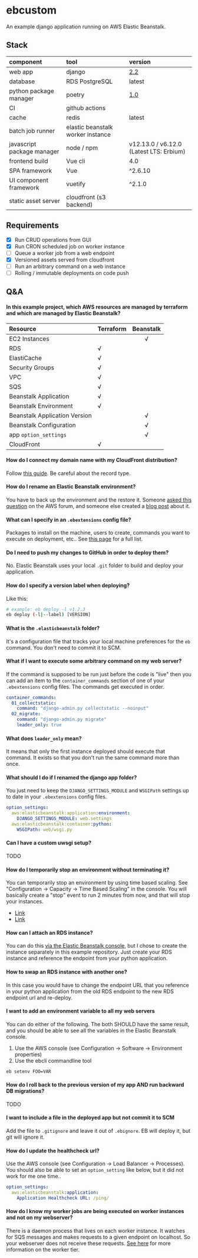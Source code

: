 # ebcustom
An example django application running on AWS Elastic Beanstalk.

## Stack

| component | tool | version |
|:-|:-|:-|
| web app | django | [2.2](https://docs.djangoproject.com/en/2.2/) |
| database | RDS PostgreSQL | latest |
| python package manager | poetry | [1.0](https://github.com/sdispater/poetry/releases) |
| CI | github actions | |
| cache | redis | latest |
| batch job runner | elastic beanstalk worker instance |
| javascript package manager | node / npm | v12.13.0 / v6.12.0 (Latest LTS: Erbium) |
| frontend build | Vue cli | 4.0 |
| SPA framework | Vue | ^2.6.10 |
| UI component framework | vuetify | ^2.1.0 |
| static asset server | cloudfront (s3 backend) | |

## Requirements
- [x] Run CRUD operations from GUI
- [x] Run CRON scheduled job on worker instance
- [ ] Queue a worker job from a web endpoint
- [x] Versioned assets served from cloudfront
- [ ] Run an arbitrary command on a web instance
- [ ] Rolling / immutable deployments on code push

## Q&A

#### In this example project, which AWS resources are managed by terraform and which are managed by Elastic Beanstalk?
| Resource                      | Terraform | Beanstalk |
|:------------------------------|:----------|:---------:|
| EC2 Instances                 |           |     √     |
| RDS                           |     √     |           |
| ElastiCache                   |     √     |           |
| Security Groups               |     √     |           |
| VPC                           |     √     |           |
| SQS                           |     √     |           |
| Beanstalk Application         |     √     |           |
| Beanstalk Environment         |     √     |           |
| Beanstalk Application Version |           |     √     |
| Beanstalk Configuration       |           |     √     |
| app `option_settings`         |           |     √     |
| CloudFront                    |     √     |           |


#### How do I connect my domain name with my CloudFront distribution?
Follow [this guide](https://docs.aws.amazon.com/Route53/latest/DeveloperGuide/routing-to-cloudfront-distribution.html). Be careful about the record type.

#### How do I rename an Elastic Beanstalk environment?
You have to back up the environment and the restore it. Someone [asked this question](https://forums.aws.amazon.com/thread.jspa?threadID=151978) on the AWS forum, and someone else created a [blog post](http://pminkov.github.io/blog/how-to-shut-down-and-restore-an-elastic-beanstalk-environment.html) about it.

#### What can I specify in an `.ebextensions` config file?
Packages to install on the machine, users to create, commands you want to execute on deployment, etc.. See [this page](https://docs.aws.amazon.com/elasticbeanstalk/latest/dg/customize-containers-ec2.html) for a full list.

#### Do I need to push my changes to GitHub in order to deploy them?
No. Elastic Beanstalk uses your local `.git` folder to build and deploy your application.

#### How do I specify a version label when deploying?
Like this:
```bash
# example: eb deploy -l v1.2.3
eb deploy (-l|--label) [VERSION]
```

#### What is the `.elasticbeanstalk` folder?
It's a configuration file that tracks your local machine preferences for the `eb` command. You don't need to commit it to SCM.

#### What if I want to execute some arbitrary command on my web server?
If the command is supposed to be run just before the code is "live" then you can add an item to the `container_commands` section of one of your `.ebextensions` config files. The commands get executed in order.
```yaml
container_commands:
  01_collectstatic:
    command: "django-admin.py collectstatic --noinput"
  02_migrate:
    command: "django-admin.py migrate"
    leader_only: true
```

#### What does `leader_only` mean?
It means that only the first instance deployed should execute that command. It exists so that you don't run the same command more than once.

#### What should I do if I renamed the django app folder?
You just need to keep the `DJANGO_SETTINGS_MODULE` and `WSGIPath` settings up to date in your `.ebextensions` config files.
```yaml
option_settings:
  aws:elasticbeanstalk:application:environment:
    DJANGO_SETTINGS_MODULE: web.settings
  aws:elasticbeanstalk:container:python:
    WSGIPath: web/wsgi.py
```

#### Can I have a custom uwsgi setup?
TODO

#### How do I temporarily stop an environment without terminating it?
You can temporarily stop an environment by using time based scaling. See "Configuration -> Capacity -> Time Based Scaling" in the console. You will basically create a "stop" event to run 2 minutes from now, and that will stop your instances.
- [Link](https://jun711.github.io/aws/how-to-pause-or-stop-elastic-beanstalk-environment-from-running/#:~:text=There%20is%20no%20straightforward%20way,pay%20when%20you%20use%20it.)
- [Link](https://hackernoon.com/how-to-save-on-aws-elastic-beanstalk-ec2-machines-by-putting-them-to-sleep-d8533aeb610a)

#### How can I attach an RDS instance?
You can do this [via the Elastic Beanstalk console](https://docs.aws.amazon.com/elasticbeanstalk/latest/dg/create-deploy-python-rds.html), but I chose to create the instance separately in this example repository. Just create your RDS instance and reference the endpoint from your python application.

#### How to swap an RDS instance with another one?
In this case you would have to change the endpoint URL that you reference in your python application from the old RDS endpoint to the new RDS endpoint url and re-deploy.

#### I want to add an environment variable to all my web servers
You can do either of the following. The both SHOULD have the same result, and you should be able to see all the variables in the Elastic Beanstalk console.
1. Use the AWS console (see Configuration -> Software -> Environment properties)
1. Use the ebcli commandline tool
```sh
eb setenv FOO=VAR
```

#### How do I roll back to the previous version of my app AND run backward DB migrations?
TODO

#### I want to include a file in the deployed app but not commit it to SCM
Add the file to `.gitignore` and leave it out of `.ebignore`. EB will deploy it, but git will ignore it.

#### How do I update the healthcheck url?
Use the AWS console (see Configuration -> Load Balancer -> Processes). You should also be able to set an `option_setting` like below, but it did not work for me one time..
```yaml
option_settings:
  aws:elasticbeanstalk:application:
    Application Healthcheck URL: /ping/
```

#### How do I know my worker jobs are being executed on worker instances and not on my webserver?
There is a daemon process that lives on each worker instance. It watches for SQS messages and makes requests to a given endpoint on localhost. So your webserver does not receive these requests. [See here](https://docs.aws.amazon.com/elasticbeanstalk/latest/dg/using-features-managing-env-tiers.html) for more information on the worker tier.
